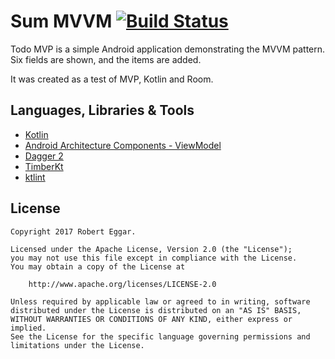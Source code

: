 # Sum MVVM [![Build Status](https://travis-ci.org/REggar/SumMVVM.svg?branch=master)](https://travis-ci.org/REggar/SumMVVM)

Todo MVP is a simple Android application demonstrating the MVVM pattern. Six fields are shown, and the items are added.

It was created as a test of MVP, Kotlin and Room.

## Languages, Libraries & Tools
* [Kotlin](https://kotlinlang.org/)
* [Android Architecture Components - ViewModel](https://developer.android.com/topic/libraries/architecture/viewmodel.html)
* [Dagger 2](http://google.github.io/dagger/)
* [TimberKt](https://github.com/ajalt/timberkt)
* [ktlint](https://github.com/shyiko/ktlint)

## License
```
Copyright 2017 Robert Eggar.

Licensed under the Apache License, Version 2.0 (the "License");
you may not use this file except in compliance with the License.
You may obtain a copy of the License at

    http://www.apache.org/licenses/LICENSE-2.0

Unless required by applicable law or agreed to in writing, software
distributed under the License is distributed on an "AS IS" BASIS,
WITHOUT WARRANTIES OR CONDITIONS OF ANY KIND, either express or implied.
See the License for the specific language governing permissions and
limitations under the License.
```